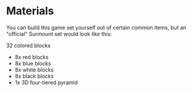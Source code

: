 # Materials

You can build this game set yourself out of certain common items, but an "official" Surmount set would look like this:

32 colored blocks
- 8x red blocks
- 8x blue blocks
- 8x white blocks
- 8x black blocks
- 1x 3D four-tiered pyramid
